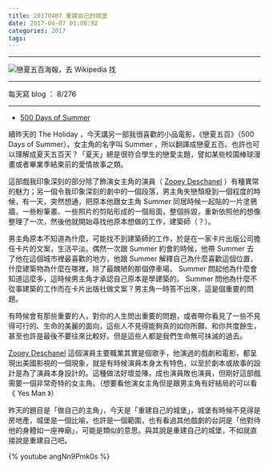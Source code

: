 ```yaml
---
title: 20170407 重建自己的城堡
date: 2017-04-07 01:08:52
categories: 2017
tags:
---
```

---

![戀夏五百海報，去 Wikipedia 找](https://c1.staticflickr.com/3/2809/33024933754_e455e6aa65_o.jpg)

---

每天寫 blog ： 8/276

---

- [500 Days of Summer](https://en.wikipedia.org/wiki/500_Days_of_Summer)

續昨天的 The Holiday ，今天講另一部我很喜歡的小品電影，《戀夏五百》（500 Days of Summer）。女主角的名字叫 Summer ，所以翻譯成戀夏五百。也許也可以理解成夏天五百天？「夏天」總是很符合學生的戀愛主題，譬如某些校園棒球漫畫或者畢業季結束前的愛情故事之類。

這部戲我印象深刻的部分除了飾演女主角的演員（ [Zooey Deschanel](https://en.wikipedia.org/wiki/Zooey_Deschanel) ）有種異常的魅力；另一個令我印象深刻的劇中的一個段落，男主角失戀頹廢到一個程度的時候，有一天，突然想通，把原本他跟女主角 Summer 同居時候一起貼的一片塗鴉牆，一些粉筆畫、一些照片的剪貼形成的一個局面，整個拆毀，重新依照他的想像整理了一次，然後他就開始尋找他原本想做的工作，建築師（？）。

男主角原本不知道為什麼，可能找不到建築師的工作，於是在一家卡片出版公司擔任卡片的文案，生活平淡。偶然一次跟 Summer 約會的時候，他帶 Summer 去了他在這個城市裡最喜歡的地方，他跟 Summer 解釋自己為什麼喜歡這個位置，什麼建築物為什麼在哪裡，除了最醜陋的那個停車場。 Summer 問起他為什麼會知道這麼多，這時候男主角才承認自己原本是學建築的。 Summer 問他為什麼不從事建築的工作而在卡片出版社做文案？男主角一時答不出來，這是個重要的問題。

有時候會有那些重要的人，對你的人生問出重要的問題，或者帶你看見了一些不見得可行的、生命的美麗的面向，這些人不見得能夠真的如你所願、和你共度餘生，甚至也許是最後不要往來比較好。但是這些人都是我們生命無可抹滅的過去。

[Zooey Deschanel](https://en.wikipedia.org/wiki/Zooey_Deschanel) 這個演員主要職業其實是個歌手，他演過的戲劇和電影，都呈現出美國影視的一個現象，就是有時候演員本身太有特色，以至於劇本或故事的設計是為了演員本身設計的。這種做法好壞並陳，成也演員敗也演員，但剛好這部戲需要一個非常奇特的女主角。（想要看他演女主角但是跟男主角有好結局的可以看《 Yes Man 》）

昨天的題目是「做自己的主角」，今天是「重建自己的城堡」，城堡有時候不見得是房地產，城堡是一個比喻，也許是一個範圍，也有看過其他戲劇的台詞是「他對待他的身體如一座神廟」，可能是類似的意思。與其說是重建自己的城堡，不如就直接說是重建自己吧。

{% youtube angNn9Pmk0s %}
